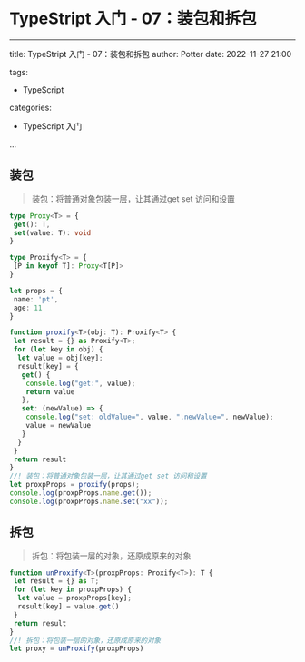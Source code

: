 # TypeStript 入门 - 07：装包和拆包

---

title: TypeStript 入门 - 07：装包和拆包
author: Potter
date: 2022-11-27 21:00

tags:

- TypeScript

categories:

- TypeScript 入门

...

## 装包

> 装包：将普通对象包装一层，让其通过get set 访问和设置
>

```ts
type Proxy<T> = {
 get(): T,
 set(value: T): void
}

type Proxify<T> = {
 [P in keyof T]: Proxy<T[P]>
}

let props = {
 name: 'pt',
 age: 11
}

function proxify<T>(obj: T): Proxify<T> {
 let result = {} as Proxify<T>;
 for (let key in obj) {
  let value = obj[key];
  result[key] = {
   get() {
    console.log("get:", value);
    return value
   },
   set: (newValue) => {
    console.log("set: oldValue=", value, ",newValue=", newValue);
    value = newValue
   }
  }
 }
 return result
}
//! 装包：将普通对象包装一层，让其通过get set 访问和设置
let proxpProps = proxify(props);
console.log(proxpProps.name.get());
console.log(proxpProps.name.set("xx"));
```

## 拆包

> 拆包：将包装一层的对象，还原成原来的对象
>

```ts
function unProxify<T>(proxpProps: Proxify<T>): T {
 let result = {} as T;
 for (let key in proxpProps) {
  let value = proxpProps[key];
  result[key] = value.get()
 }
 return result
}
//! 拆包：将包装一层的对象，还原成原来的对象
let proxy = unProxify(proxpProps)
```
